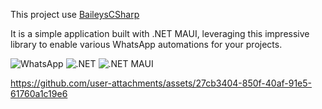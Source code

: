 ﻿This project use [BaileysCSharp](https://github.com/WhiskeySockets/BaileysCSharp)


It is a simple application built with .NET MAUI, leveraging this impressive library to enable various WhatsApp automations for your projects.

![WhatsApp](https://img.shields.io/badge/WhatsApp-25D366?style=flat-square&logo=whatsapp&logoColor=white)
![.NET](https://img.shields.io/badge/.NET-512BD4?style=flat-square&logo=.net&logoColor=white)
![.NET MAUI](https://img.shields.io/badge/.NET%20MAUI-512BD4?style=flat-square&logo=.net&logoColor=white)


https://github.com/user-attachments/assets/27cb3404-850f-40af-91e5-61760a1c19e6
